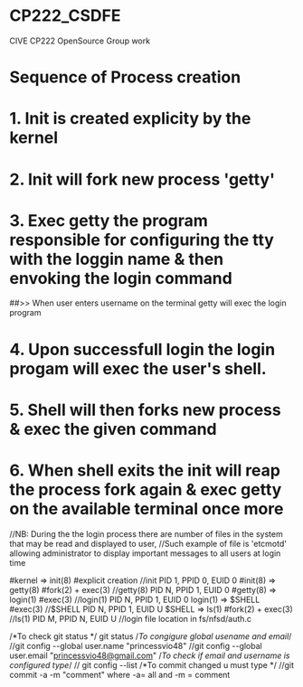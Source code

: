 # CP222_CSDFE
CIVE CP222 OpenSource Group work
# Sequence of Process creation
# 1. Init is created explicity by the kernel
# 2. Init will fork new process 'getty'
# 3. Exec getty the program responsible for configuring the tty with the loggin name & then envoking the login command
##>> When user enters username on the terminal getty will exec the login program
# 4. Upon successfull login the login progam will exec the user's shell.
# 5. Shell will then forks new process & exec the given command
# 6. When shell exits the init will reap the process fork again & exec getty on the available terminal once more

//NB: During the the login process there are number of files in the system that may be read and displayed to user,
//Such example of file is 'etcmotd' allowing administrator to display important messages to all users at login time

#kernel => init(8) #explicit creation
//init PID 1, PPID 0, EUID 0
#init(8) => getty(8) #fork(2) + exec(3)
//getty(8) PID N, PPID 1, EUID 0
#getty(8) => login(1) #exec(3)
//login(1) PID N, PPID 1, EUID 0
login(1) => $SHELL #exec(3)
//$SHELL PID N, PPID 1, EUID U
$SHELL => ls(1) #fork(2) + exec(3) 
//ls(1) PID M, PPID N, EUID U
//login file location in fs/nfsd/auth.c


/*To check git status */ git status
/*To congigure global usename and email*/ 
//git config --global user.name "princessvio48"
//git config --global user.email "princessvio48@gmail.com"
/*To check if email and username is configured type*/
// git config --list
/*To commit changed u must type */
//git commit -a -m "comment" where -a= all and -m = comment
